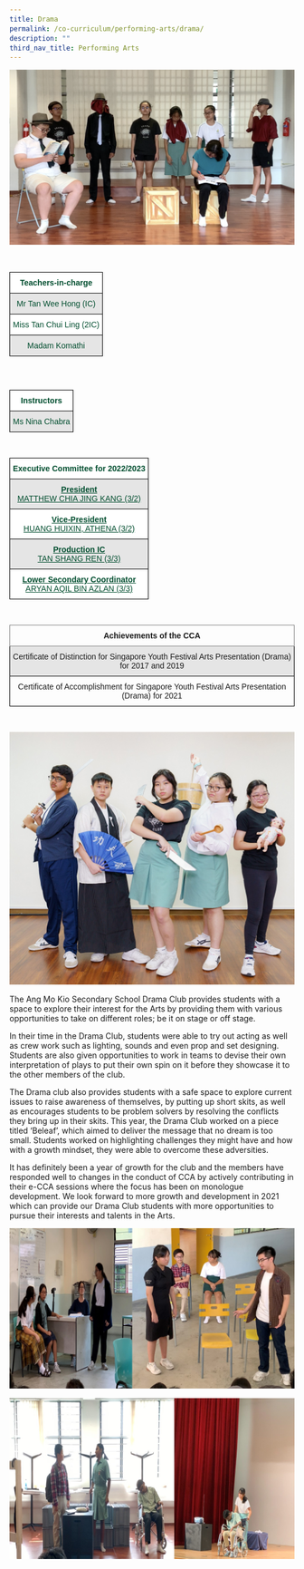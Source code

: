 ```yaml
---
title: Drama
permalink: /co-curriculum/performing-arts/drama/
description: ""
third_nav_title: Performing Arts
---
```

![](/images/Drama%204.png)

<br>
<style type="text/css">
.tg  {border-collapse:collapse;border-spacing:0;}
.tg td{border-color:black;border-style:solid;border-width:1px;font-family:Arial, sans-serif;font-size:14px;
  overflow:hidden;padding:10px 5px;word-break:normal;}
.tg th{border-color:black;border-style:solid;border-width:1px;font-family:Arial, sans-serif;font-size:14px;
  font-weight:normal;overflow:hidden;padding:10px 5px;word-break:normal;}
.tg .tg-avji{background-color:#FFF;color:#004D2E;font-weight:bold;text-align:center;vertical-align:top}
.tg .tg-bapb{background-color:#E5E5E5;color:#004D2E;text-align:center;vertical-align:middle}
.tg .tg-wpup{background-color:#FFF;color:#004D2E;text-align:center;vertical-align:middle}
</style>
<table class="tg">
<thead>
  <tr>
    <th class="tg-avji">Teachers-in-charge<br></th>
  </tr>
</thead>
<tbody>
  <tr>
    <td class="tg-bapb">Mr Tan Wee Hong (IC)<br></td>
  </tr>
  <tr>
    <td class="tg-wpup">Miss Tan Chui Ling (2IC)<br></td>
  </tr>
  <tr>
    <td class="tg-bapb">Madam Komathi<br></td>
  </tr>  
</tbody>
</table>
<br><table class="tg">
<tbody>	
<style type="text/css">
.tg  {border-collapse:collapse;border-spacing:0;}
.tg td{border-color:black;border-style:solid;border-width:1px;font-family:Arial, sans-serif;font-size:14px;
  overflow:hidden;padding:10px 5px;word-break:normal;}
.tg th{border-color:black;border-style:solid;border-width:1px;font-family:Arial, sans-serif;font-size:14px;
  font-weight:normal;overflow:hidden;padding:10px 5px;word-break:normal;}
.tg .tg-mwif{background-color:#FFF;border-color:inherit;color:#004D2E;font-weight:bold;text-align:center;vertical-align:top}
.tg .tg-bapb{background-color:#E5E5E5;color:#004D2E;text-align:center;vertical-align:middle}
</style>
</tbody></table><table class="tg">
<thead>
  <tr>
    <th class="tg-avji">Instructors<br></th>
  </tr>
</thead>
<tbody>
</tbody><tbody>
  <tr>
    <td class="tg-bapb">Ms Nina Chabra</td>
  </tr>
</tbody>
</table>
<br>
<style type="text/css">
.tg  {border-collapse:collapse;border-spacing:0;}
.tg td{border-color:black;border-style:solid;border-width:1px;font-family:Arial, sans-serif;font-size:14px;
  overflow:hidden;padding:10px 5px;word-break:normal;}
.tg th{border-color:black;border-style:solid;border-width:1px;font-family:Arial, sans-serif;font-size:14px;
  font-weight:normal;overflow:hidden;padding:10px 5px;word-break:normal;}
.tg .tg-avji{background-color:#FFF;color:#004D2E;font-weight:bold;text-align:center;vertical-align:top}
.tg .tg-ywyw{background-color:#E5E5E5;color:#004D2E;font-weight:bold;text-align:center;text-decoration:underline;vertical-align:top}
.tg .tg-frvs{background-color:#FFF;color:#004D2E;font-weight:bold;text-align:center;text-decoration:underline;vertical-align:top}
</style>
<table class="tg">
<thead>
  <tr>
    <th class="tg-avji">Executive Committee for 2022/2023<br></th>
  </tr>
</thead>
<tbody>
  <tr>
    <td class="tg-ywyw">President<br><span style="font-weight:400;color:#004D2E">MATTHEW CHIA JING KANG (3/2)</span></td>
  </tr>
  <tr>
    <td class="tg-frvs">Vice-President<br><span style="font-weight:400;color:#004D2E">HUANG HUIXIN, ATHENA (3/2)</span></td>
  </tr>
  <tr>
    <td class="tg-ywyw">Production IC<br><span style="font-weight:400;color:#004D2E">TAN SHANG REN (3/3)</span></td>
  </tr>
  <tr>
    <td class="tg-frvs">Lower Secondary Coordinator<br><span style="font-weight:400;color:#004D2E">ARYAN AQIL BIN AZLAN (3/3)</span></td>
  </tr>
</tbody>
</table>
<br>
<style type="text/css">
.tg  {border-collapse:collapse;border-spacing:0;}
.tg td{border-color:black;border-style:solid;border-width:1px;font-family:Arial, sans-serif;font-size:14px;
  overflow:hidden;padding:10px 5px;word-break:normal;}
.tg th{border-color:black;border-style:solid;border-width:1px;font-family:Arial, sans-serif;font-size:14px;
  font-weight:normal;overflow:hidden;padding:10px 5px;word-break:normal;}
.tg .tg-7btt{border-color:inherit;font-weight:bold;text-align:center;vertical-align:top}
.tg .tg-ymba{background-color:#E5E5E5;text-align:center;vertical-align:middle}
.tg .tg-nrix{text-align:center;vertical-align:middle}
</style>
<table class="tg">
<thead>
  <tr>
    <th class="tg-7btt">Achievements of the CCA<br></th>
  </tr>
</thead>
<tbody>
  <tr>
    <td class="tg-ymba">Certificate of Distinction for Singapore Youth Festival Arts Presentation (Drama) for 2017 and 2019<br></td>
  </tr>
  <tr>
    <td class="tg-nrix">Certificate of Accomplishment for Singapore Youth Festival Arts Presentation (Drama) for 2021<br></td>
  </tr>
</tbody>
</table>
<br>

![](/images/Drama.jpg)

The Ang Mo Kio Secondary School Drama Club provides students with a space to explore their interest for the Arts by providing them with various opportunities to take on different roles; be it on stage or off stage.

  

In their time in the Drama Club, students were able to try out acting as well as crew work such as lighting, sounds and even prop and set designing. Students are also given opportunities to work in teams to devise their own interpretation of plays to put their own spin on it before they showcase it to the other members of the club.

  

The Drama club also provides students with a safe space to explore current issues to raise awareness of themselves, by putting up short skits, as well as encourages students to be problem solvers by resolving the conflicts they bring up in their skits. This year, the Drama Club worked on a piece titled ‘Beleaf’, which aimed to deliver the message that no dream is too small. Students worked on highlighting challenges they might have and how with a growth mindset, they were able to overcome these adversities.

  

It has definitely been a year of growth for the club and the members have responded well to changes in the conduct of CCA by actively contributing in their e-CCA sessions where the focus has been on monologue development. We look forward to more growth and development in 2021 which can provide our Drama Club students with more opportunities to pursue their interests and talents in the Arts.

![](/images/Drama%208.jpg)

![](/images/Drama%209.jpg)